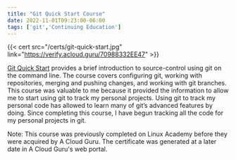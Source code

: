 ```yaml
---
title: "Git Quick Start Course"
date: 2022-11-01T09:23:00-06:00
tags: ['git','Continuing Education']
---
```


{{< cert src="/certs/git-quick-start.jpg" link="https://verify.acloud.guru/70988332EE47" >}}

[Git Quick Start](https://acloudguru.com/course/git-quick-start) provides a brief introduction to source-control using git on the command line. The course covers configuring git, working with repositories, merging and pushing changes, and working with git branches. This course was valuable to me because it provided the information to allow me to start using git to track my personal projects. Using git to track my personal code has allowed to learn many of git’s advanced features by doing. Since completing this course, I have begun tracking all the code for my personal projects in git.

Note: This course was previously completed on Linux Academy before they were acquired by A Cloud Guru. The certificate was generated at a later date in A Cloud Guru's web portal.

